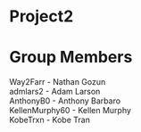 # Project2
# Group Members
Way2Farr - Nathan Gozun  
admlars2 - Adam Larson  
AnthonyB0 - Anthony Barbaro  
KellenMurphy60 - Kellen Murphy  
KobeTrxn - Kobe Tran  
